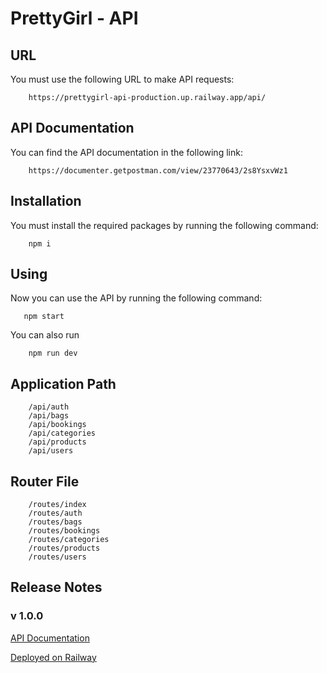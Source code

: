 # PrettyGirl - API


URL
-----

You must use the following URL to make API requests:

        https://prettygirl-api-production.up.railway.app/api/

API Documentation
-----
You can find the API documentation in the following link:

        https://documenter.getpostman.com/view/23770643/2s8YsxvWz1

Installation
------------

You must install the required packages by running the following command:

        npm i

Using
-----

Now you can use the API by running the following command:

       npm start

You can also run

        npm run dev

Application Path
-----------

        /api/auth
        /api/bags
        /api/bookings
        /api/categories
        /api/products
        /api/users

Router File
-----------

        /routes/index
        /routes/auth
        /routes/bags
        /routes/bookings
        /routes/categories
        /routes/products
        /routes/users

Release Notes
-------------

### v 1.0.0

[API Documentation](https://documenter.getpostman.com/view/23770643/2s8YsxvWz1)

[Deployed on Railway](https://prettygirl-api-production.up.railway.app/)
